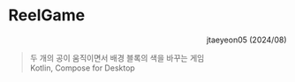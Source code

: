 # ReelGame

<div align=right>
        jtaeyeon05 (2024/08)
</div>

> 두 개의 공이 움직이면서 배경 블록의 색을 바꾸는 게임   
> Kotlin, Compose for Desktop
